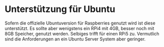 # Unterstützung für Ubuntu

Sofern die offizielle Ubuntuversion für Raspberries genutzt wird ist diese unterstützt. Es sollte aber wenigstens ein RPi4 mit 4GB, besser noch
mit 8GB Speicher, genutzt werden. Selbiges trifft für einen RPi5 zu. Vermutlich sind die Anforderungen an ein Ubuntu Server System aber geringer.

[.status]: rft "Ready for translation"


